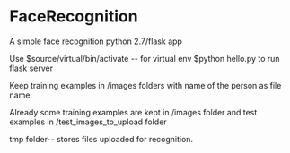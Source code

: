 # FaceRecognition
A simple face recognition python 2.7/flask app 

Use
$source/virtual/bin/activate             -- for virtual env
$python hello.py to run flask server   

Keep training examples in /images folders with name of the person as file name. 

Already some training examples are kept in /images folder and test examples in /test_images_to_upload folder

tmp folder-- stores files uploaded for recognition. 
